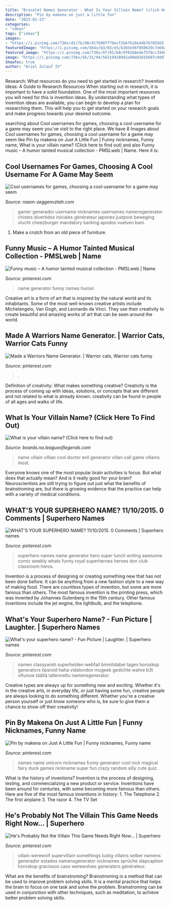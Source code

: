 ```yaml
---
title: "Bracelet Names Generator : What Is Your Villain Name? (click Here To Find Out)"
description: "Pin by makena on just a little fun"
date: "2023-01-23"
categories:
- "ideas"
tags: ["ideas"]
images:
- "https://i.pinimg.com/736x/d1/7b/90/d17b90ff79ecf2b67610e44b76785565--game-humor.jpg"
featuredImage: "https://i.pinimg.com/564x/b3/03/e5/b303e56f950639c7e69a71fdf30a89c3--superhero-names-fail-video.jpg"
featured_image: "https://i.pinimg.com/736x/9f/01/b8/9f01b8edef5f8cc344006d1892475854.jpg"
image: "https://i.pinimg.com/736x/56/31/94/56319428942a98dd1815607c9dd7e495.jpg"
ShowToc: true
author: "Ariel Zulauf IV"
---
```



Research: What resources do you need to get started in research?
Invention Ideas: A Guide to Research Resources
When starting out in research, it is important to have a solid foundation. One of the most important resources you will need for this is invention ideas. By understanding what types of invention ideas are available, you can begin to develop a plan for researching them. This will help you to get started on your research goals and make progress towards your desired outcome.

	

		
searching about Cool usernames for games, choosing a cool username for a game may seem you've visit to the right place. We have 8 Images about Cool usernames for games, choosing a cool username for a game may seem like Pin by makena on Just A Little Fun | Funny nicknames, Funny name, What is your villain name? (Click here to find out) and also Funny music – A humor tainted musical collection - PMSLweb | Name. Here it is:
		
    
## Cool Usernames For Games, Choosing A Cool Username For A Game May Seem

<img loading=lazy src="https://naam-zeggenvztah.com/jlbci/pjS5_azPfhTiVoeLeKfAtAAAAA.jpg" onerror="this.onerror=null;this.src='https://tse2.mm.bing.net/th?id=OIP.E2yhogvu-vJxU7MYXPNwMQAAAA&amp;pid=15.1';" alt="Cool usernames for games, choosing a cool username for a game may seem">

_Source: naam-zeggenvztah.com_

>gamer generador username nicknames usernames namensgenerator chistes divertidos iniciales générateur japones justpost beweging vlucht cheezburger mandatory barking apodos vuelven bani. 

	

1. Make a crutch from an old piece of furniture.

    
## Funny Music – A Humor Tainted Musical Collection - PMSLweb | Name

<img loading=lazy src="https://i.pinimg.com/736x/ba/53/04/ba53040439579864e524b448551e1358--funny-name-generator-name-games.jpg" onerror="this.onerror=null;this.src='https://tse3.mm.bing.net/th?id=OIP.tW3_VAWJZKRWIgFCN11edQAAAA&amp;pid=15.1';" alt="Funny music – A humor tainted musical collection - PMSLweb | Name">

_Source: pinterest.com_

>name generator funny names humor. 

	

Creative art is a form of art that is inspired by the natural world and its inhabitants. Some of the most well-known creative artists include Michelangelo, Van Gogh, and Leonardo da Vinci. They use their creativity to create beautiful and amazing works of art that can be seen around the world.

    
## Made A Warriors Name Generator. | Warrior Cats, Warrior Cats Funny

<img loading=lazy src="https://i.pinimg.com/736x/fc/15/87/fc15875354f46e76daa3b9fc7e030eea.jpg" onerror="this.onerror=null;this.src='https://tse1.mm.bing.net/th?id=OIP.VoepOmInzPFt3JtXwmzGcAHaJ3&amp;pid=15.1';" alt="Made a Warriors Name Generator. | Warrior cats, Warrior cats funny">

_Source: pinterest.com_

>. 

	

Definition of creativity: What makes something creative?
Creativity is the process of coming up with ideas, solutions, or concepts that are different and not related to what is already known. creativity can be found in people of all ages and walks of life.

    
## What Is Your Villain Name? (Click Here To Find Out)

<img loading=lazy src="http://www.commonsenseevaluation.com/wp-content/uploads/2013/03/Your-Villian-Name.jpg" onerror="this.onerror=null;this.src='https://tse1.mm.bing.net/th?id=OIP.iq5UcwwaVu1MMjgaYU2jhQHaHE&amp;pid=15.1';" alt="What is your villain name? (Click here to find out)">

_Source: boards.na.leagueoflegends.com_

>name villain villian cool doctor evil generator villan call game villains most. 

	

Everyone knows one of the most popular brain activities is focus. But what does that actually mean? And is it really good for your brain? Neuroscientists are still trying to figure out just what the benefits of brainstroming are, but there is growing evidence that the practice can help with a variety of medical conditions.

    
## WHAT&#039;S YOUR SUPERHERO NAME? 11/10/2015. 0 Comments | Superhero Names

<img loading=lazy src="https://i.pinimg.com/736x/9f/01/b8/9f01b8edef5f8cc344006d1892475854.jpg" onerror="this.onerror=null;this.src='https://tse1.mm.bing.net/th?id=OIP.BvLZyORwzBv20QEBZrQi4QHaFU&amp;pid=15.1';" alt="WHAT&#039;S YOUR SUPERHERO NAME? 11/10/2015. 0 Comments | Superhero names">

_Source: pinterest.com_

>superhero names name generator hero super lunch writing awesome comic weebly whats funny royal superheroes heroes don club classroom heros. 

	

Invention is a process of designing or creating something new that has not been done before. It can be anything from a new fashion style to a new way of making food. There are countless types of invention, but some are more famous than others. The most famous invention is the printing press, which was invented by Johannes Gutenberg in the 15th century. Other famous inventions include the jet engine, the lightbulb, and the telephone.

    
## What&#039;s Your Superhero Name? - Fun Picture | Laughter. | Superhero Names

<img loading=lazy src="https://i.pinimg.com/564x/b3/03/e5/b303e56f950639c7e69a71fdf30a89c3--superhero-names-fail-video.jpg" onerror="this.onerror=null;this.src='https://tse3.mm.bing.net/th?id=OIP.9FQYJrdpYOjOlhllC1QFAQHaMw&amp;pid=15.1';" alt="What&#039;s your superhero name? - Fun Picture | Laughter. | Superhero names">

_Source: pinterest.com_

>namen classywish superhelden webfail binmitdabei tages horoskop generators tipsroid haha vidalondon mugeek gedichte wahre b3t vifunow täältä tallennettu namensgenerator. 

	

Creative types are always up for something new and exciting. Whether it's in the creative arts, in everyday life, or just having some fun, creative people are always looking to do something different. Whether you're a creative person yourself or just know someone who is, be sure to give them a chance to show off their creativity!

    
## Pin By Makena On Just A Little Fun | Funny Nicknames, Funny Name

<img loading=lazy src="https://i.pinimg.com/736x/56/31/94/56319428942a98dd1815607c9dd7e495.jpg" onerror="this.onerror=null;this.src='https://tse3.mm.bing.net/th?id=OIP.OLW0pJJSQ6Rcw5X4MWliEAHaJ3&amp;pid=15.1';" alt="Pin by makena on Just A Little Fun | Funny nicknames, Funny name">

_Source: pinterest.com_

>names name unicorn nicknames funny generator cool nick magical fairy duck games nickname super fun crazy random silly cute quiz. 

	

What is the history of inventions?
Invention is the process of designing, testing, and commercializing a new product or service. Inventions have been around for centuries, with some becoming more famous than others. Here are five of the most famous inventions in history: 1. The Telephone 2. The first airplane 3. The razor 4. The TV Set 
    
## He&#039;s Probably Not The Villain This Game Needs Right Now... | Superhero

<img loading=lazy src="https://i.pinimg.com/736x/d1/7b/90/d17b90ff79ecf2b67610e44b76785565--game-humor.jpg" onerror="this.onerror=null;this.src='https://tse1.mm.bing.net/th?id=OIP.mDY6yl5gipldWf_kyGrmuAAAAA&amp;pid=15.1';" alt="He&#039;s Probably Not the Villain This Game Needs Right Now... | Superhero">

_Source: pinterest.com_

>villain werewolf supervillain somethings lustig villains selber namens generador estados namensgenerator nicknames sprüche slapcaption horoskop graciosos caso werewolves generators générateur. 

	

What are the benefits of brainstroming?
Brainstroming is a method that can be used to improve problem solving skills. It is a mental practice that helps the brain to focus on one task and solve the problem. Brainstroming can be used in conjunction with other techniques, such as meditation, to achieve better problem solving skills.

